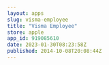 ```yaml
---
layout: apps
slug: visma-employee
title: "Visma Employee"
store: apple
app_id: 919085610
date: 2023-01-30T08:23:58Z
published: 2014-10-08T20:08:44Z
---
```

